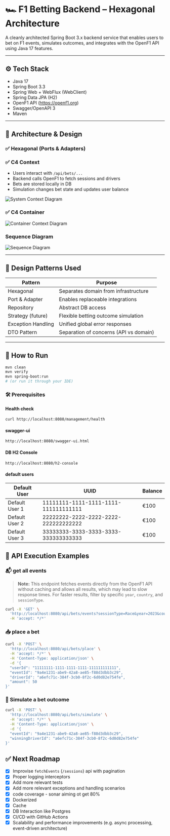 # 🏎️ F1 Betting Backend – Hexagonal Architecture

A cleanly architected Spring Boot 3.x backend service that enables users to bet on F1 events, simulates outcomes, and integrates with the OpenF1 API using Java 17 features.

---

## ⚙️ Tech Stack

- Java 17
- Spring Boot 3.3
- Spring Web + WebFlux (WebClient)
- Spring Data JPA (H2)
- OpenF1 API (https://openf1.org)
- Swagger/OpenAPI 3
- Maven

---

## 🧱 Architecture & Design

### ✅ Hexagonal (Ports & Adapters)


### ✅ C4 Context

- Users interact with `/api/bets/...`
- Backend calls OpenF1 to fetch sessions and drivers
- Bets are stored locally in DB
- Simulation changes bet state and updates user balance

![System Context Diagram](service/assets/c4/container-context-f1-betting.svg)

### ✅ C4 Container

![Container Context Diagram](service/assets/c4/system-context-f1-betting.svg)

### Sequence Diagram

![Sequence Diagram](service/assets/sequence/f1-betting-sequence.svg)

---

## 📐 Design Patterns Used

| Pattern               | Purpose                                  |
|----------------------|------------------------------------------|
| Hexagonal             | Separates domain from infrastructure    |
| Port & Adapter        | Enables replaceable integrations        |
| Repository            | Abstract DB access                      |
| Strategy (future)     | Flexible betting outcome simulation     |
| Exception Handling    | Unified global error responses          |
| DTO Pattern           | Separation of concerns (API vs domain)  |

---

## 🚀 How to Run

```bash
mvn clean
mvn verify
mvn spring-boot:run 
# (or run it through your IDE)
```
### 🛠️ Prerequisites

#### Health check 
```shell
curl http://localhost:8080/management/health
```
#### swagger-ui
```shell
http://localhost:8080/swagger-ui.html
```
#### DB H2 Console

```shell
http://localhost:8080/h2-console
```
#### default users

| Default User         | UUID                                   | Balance   |
|----------------------|----------------------------------------|-----------|
| Default User 1       | 11111111-1111-1111-1111-111111111111   | €100      |
| Default User 2       | 22222222-2222-2222-2222-222222222222   | €100      |
| Default User 3       | 33333333-3333-3333-3333-333333333333   | €100      |

## 🧪 API Execution Examples

### 📬 get all events

> **Note:** This endpoint fetches events directly from the OpenF1 API without caching and allows all results, which may lead to slow response times. For faster results, filter by specific `year`, `country`, and `sessionType`.

```bash
curl -X 'GET' \
  'http://localhost:8080/api/bets/events?sessionType=Race&year=2023&country=Belgium' \
  -H 'accept: */*'
```
### 📥 place a bet
```bash
curl -X 'POST' \
  'http://localhost:8080/api/bets/place' \
  -H 'accept: */*' \
  -H 'Content-Type: application/json' \
  -d '{
  "userId": "11111111-1111-1111-1111-111111111111",
  "eventId": "9a4e1231-abe9-42a8-ae85-f88d3dbb3c29",
  "driverId": "a6efc71c-384f-3cb0-8f2c-6d0d82e754fe",
  "amount": 50
}'
```
### 🔁 Simulate a bet outcome
```bash
curl -X 'POST' \
  'http://localhost:8080/api/bets/simulate' \
  -H 'accept: */*' \
  -H 'Content-Type: application/json' \
  -d '{
  "eventId": "9a4e1231-abe9-42a8-ae85-f88d3dbb3c29",
  "winningDriverId": "a6efc71c-384f-3cb0-8f2c-6d0d82e754fe"
}'

```

## ✅ Next Roadmap
- [x] Improvise `fetchEvents` (`/sessions`) api with pagination
- [x] Proper logging interceptors
- [x] Add more relevant tests
- [x] Add more relevant exceptions and handling scenarios
- [x] code coverage - sonar aiming ot get 80%
- [x] Dockerized
- [x] Cache
- [x] DB Interaction like Postgres
- [x] CI/CD with GitHub Actions
- [x] Scalability and performance improvements (e.g. async processing, event-driven architecture)
